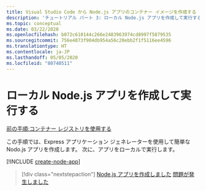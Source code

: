 ```yaml
---
title: Visual Studio Code から Node.js アプリのコンテナー イメージを作成する
description: 'チュートリアル パート 3: ローカル Node.js アプリを作成して実行する'
ms.topic: conceptual
ms.date: 03/22/2020
ms.openlocfilehash: b072c610144c266e2483963974cd8997f5879535
ms.sourcegitcommit: 756e4873f904db954a56c20ebb2f1f5116ee4596
ms.translationtype: HT
ms.contentlocale: ja-JP
ms.lasthandoff: 05/05/2020
ms.locfileid: "80740511"
---
```

# <a name="create-and-run-a-local-nodejs-app"></a>ローカル Node.js アプリを作成して実行する

[前の手順:コンテナー レジストリを使用する](tutorial-vscode-docker-node-02.md)

この手順では、Express アプリケーション ジェネレーターを使用して簡単な Nodo.js アプリを作成します。 次に、アプリをローカルで実行します。

[!INCLUDE [create-node-app](includes/create-node-app.md)]

> [!div class="nextstepaction"]
> [Node.js アプリを作成しました](tutorial-vscode-docker-node-04.md) [問題が発生しました](https://www.research.net/r/PWZWZ52?tutorial=node-deployment-azureappservice&step=create-app)

